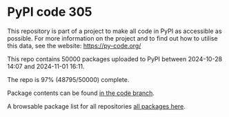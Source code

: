 # PyPI code 305

This repository is part of a project to make all code in PyPI as accessible as possible. For more information 
on the project and to find out how to utilise this data, see the website: https://py-code.org/

This repo contains 50000 packages uploaded to PyPI between 
2024-10-28 14:07 and 2024-11-01 16:11.

The repo is 97% (48795/50000) complete.

Package contents can be found [in the code branch](https://github.com/pypi-data/pypi-mirror-305/tree/code/packages).

A browsable package list for all repositories [all packages here](https://py-code.org/repositories/pypi-mirror-305).


